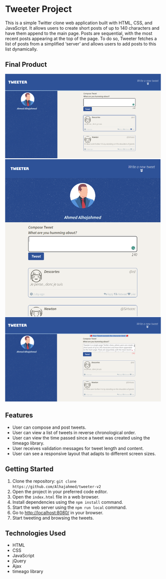 # Tweeter Project

This is a simple Twitter clone web application built with HTML, CSS, and JavaScript. It allows users to create short posts of up to 140 characters and have them append to the main page. Posts are sequential, with the most recent posts appearing at the top of the page. To do so, Tweeter fetches a list of posts from a simplified ‘server’ and allows users to add posts to this list dynamically.

## Final Product

!["Screenshot of the desktop layout"](https://github.com/Alhajahmed/tweeter-v2/blob/master/public/docs/Desktop.png?raw=true)
!["Screenshot of the tablet layout"](https://github.com/Alhajahmed/tweeter-v2/blob/master/public/docs/tablet.png?raw=true)
!["Screenshot of an error message"](https://github.com/Alhajahmed/tweeter-v2/blob/master/public/docs/error%20message.png?raw=true)

## Features

- User can compose and post tweets.
- User can view a list of tweets in reverse chronological order.
- User can view the time passed since a tweet was created using the timeago library.
- User receives validation messages for tweet length and content.
- User can see a responsive layout that adapts to different screen sizes.

## Getting Started

1. Clone the repository: `git clone https://github.com/Alhajahmed/tweeter-v2`
2. Open the project in your preferred code editor.
3. Open the `index.html` file in a web browser.
4. Install dependencies using the `npm install` command.
5. Start the web server using the `npm run local` command.
6. Go to <http://localhost:8080/> in your browser.
7. Start tweeting and browsing the tweets.

## Technologies Used

- HTML
- CSS
- JavaScript
- jQuery
- Ajax
- timeago library
